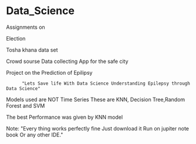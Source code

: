 # Data_Science
Assignments on

Election  

Tosha khana data set

Crowd sourse Data collecting App for the safe city 

Project on the Prediction of Epilipsy
          
          "Lets Save life With Data Science Understanding Epilepsy through Data Science"

Models used are NOT Time Series These are KNN, Decision Tree,Random Forest and SVM 

The best Performance was given by KNN model




Note: "Every thing works perfectly fine Just download it Run on jupiter note book Or any other IDE."
